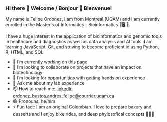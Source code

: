 ### Hi there 🍰 Welcome / Bonjour 🍰 Bienvenue!


My name is Felipe Ordonez, I am from Montreal (UQAM) and I am currently enrolled in the Master's of Informatics - Bioinformatics 🧬🖥 🦠.

I have a huge interest in the application of bioinformatics and genomic tools in healthcare and diagnostics as well as data analysis and AI tools. I am learning JavaScript, Git, and striving to become proficient in using Python, R, HTML, and SQL

- 🔭 I’m currently working on this page
- 👯 I’m looking to collaborate on projects that have an impact on biotechnology
- 🤔 I’m looking for opportunities with getting hands on experience
- 💬 Ask me about my lab experience
- 📫 How to reach me: [linkedIn](https://ca.linkedin.com/in/afob/ "The best profile") <ordonez_bustos.andres_felipe@courrier.uqam.ca>
- 😄 Pronouns: he/him
- ⚡ Fun fact: I am an original Colombian. I love to prepare bakery and desserts and I enjoy bike rides, and deep phylosofical concepts 🚴‍♂️🍰 

<!--
**feland4/feland4** is a ✨ _special_ ✨ repository because its `README.md` (this file) appears on your GitHub profile.

Here are some ideas to get you started:

- 🔭 I’m currently working on ...
- 🌱 I’m currently learning react 
- 👯 I’m looking to collaborate on ...
- 🤔 I’m looking for help with ...
- 💬 Ask me about ...
- 📫 How to reach me: ...
- 😄 Pronouns: ...
- ⚡ Fun fact: ...
-->
